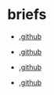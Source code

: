 # briefs

- [.github](./.github)

- [.github](./.github)

- [.github](./.github)

- [.github](./.github)
